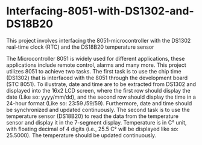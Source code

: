 # Interfacing-8051-with-DS1302-and-DS18B20
This project involves interfacing the 8051-microcontroller with the DS1302 real-time clock (RTC) and the DS18B20 temperature sensor

The Microcontroller 8051 is widely used for different applications, these applications include remote control, alarms and many more. This project utilizes 8051 to achieve two tasks. The first task is to use the chip time (DS1302) that is interfaced with the 8051 through the development board (STC 8051). To illustrate, date and time are to be extracted from DS1302 and displayed into the 16x2 LCD screen, where the first row should display the date (Like so: yyyy/mm/dd), and the second row should display the time in a 24-hour format (Like so: 23:59 /59/59). Furthermore, date and time should be synchronized and updated continuously.
The second task is to use the temperature sensor (DS18B20) to read the data from the temperature sensor and display it in the 7-segment display. Temperature is in C° unit, with floating decimal of 4 digits (i.e., 25.5 C° will be displayed like so: 25.5000). The temperature should be updated continuously.
